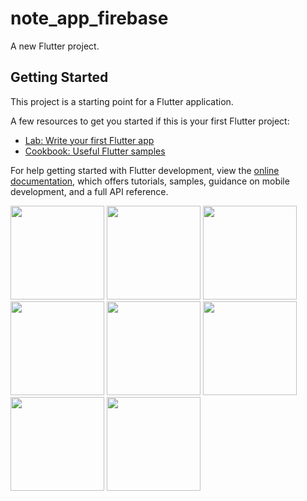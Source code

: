 # note_app_firebase

A new Flutter project.

## Getting Started

This project is a starting point for a Flutter application.

A few resources to get you started if this is your first Flutter project:

- [Lab: Write your first Flutter app](https://docs.flutter.dev/get-started/codelab)
- [Cookbook: Useful Flutter samples](https://docs.flutter.dev/cookbook)

For help getting started with Flutter development, view the
[online documentation](https://docs.flutter.dev/), which offers tutorials,
samples, guidance on mobile development, and a full API reference.

<div>
<img src ="https://user-images.githubusercontent.com/40968259/194970041-cf63c07f-be6a-420d-86d0-320df60cee78.png" width="150" gieght="220">
<img src ="https://user-images.githubusercontent.com/40968259/194970094-11ba9214-7760-4fd1-9225-d75153a4ba1c.png" width="150" gieght="220">
<img src ="https://user-images.githubusercontent.com/40968259/194970143-b87c1ad6-3d0a-4623-8d5e-95500c439340.png" width="150" gieght="220">

</div>



<div>
<img src ="https://user-images.githubusercontent.com/40968259/194970203-a4fce3a0-a5ac-477a-aac4-1c1e02f1b2aa.png" width="150" gieght="220">
<img src ="https://user-images.githubusercontent.com/40968259/194970266-2388fa28-a956-44db-97c1-3adf3b0060d5.png" width="150" gieght="220">
<img src ="https://user-images.githubusercontent.com/40968259/194970327-f359a27b-dd0a-4821-88e6-8b84b21e2096.png" width="150" gieght="220">

</div>

<div>
<img src ="https://user-images.githubusercontent.com/40968259/194970410-54a21771-0f41-4191-a8ca-7274c46b716f.png" width="150" gieght="220">
<img src ="https://user-images.githubusercontent.com/40968259/194970464-1d74a90a-4a55-4b96-baa2-51188cd79908.png" width="150" gieght="220">


</div>

